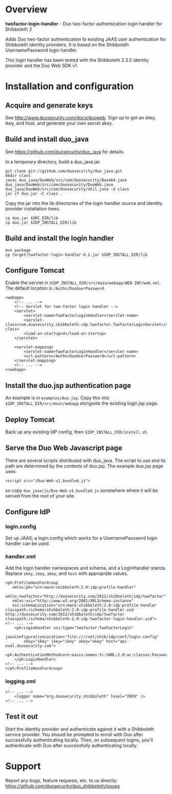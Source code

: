 # Overview

**twofactor-login-handler** - Duo two-factor authentication login handler for
Shibboleth 2

Adds Duo two-factor authentication to existing JAAS user authentication for
Shibboleth identity providers.  It is based on the Shibboleth UsernamePassword
login handler.

This login handler has been tested with the Shibboleth 2.3.5 identity provider
and the Duo Web SDK v1.

# Installation and configuration

## Acquire and generate keys

See <http://www.duosecurity.com/docs/duoweb>.  Sign up to get an skey, ikey, and
host, and generate your own secret akey.

## Build and install duo_java

See <https://github.com/duosecurity/duo_java> for details.

In a temporary directory, build a duo_java jar.

    git clone git://github.com/duosecurity/duo_java.git
    mkdir class
    javac duo_java/DuoWeb/src/com/duosecurity/Base64.java duo_java/DuoWeb/src/com/duosecurity/DuoWeb.java duo_java/DuoWeb/src/com/duosecurity/Util.java -d class
    jar cf duo.jar -C class .
        
Copy the jar into the lib directories of the login handler source and 
identity provider installation trees.

    cp duo.jar $SRC_DIR/lib
    cp duo.jar $IDP_INSTALL_DIR/lib
        
## Build and install the login handler

    mvn package
    cp target/twofactor-login-handler-0.1.jar $IDP_INSTALL_DIR/lib
        
## Configure Tomcat

Enable the servlet in `$IDP_INSTALL_DIR/src/main/webapp/WEB-INF/web.xml`.  The
default location is `/Authn/DuoUserPassword`.

    <webapp>
        <!-- ... -->    
        <!-- Servlet for two-factor login handler -->
        <servlet>
            <servlet-name>TwoFactorLoginHandler</servlet-name>
            <servlet-class>com.duosecurity.shibboleth.idp.twofactor.TwoFactorLoginServlet</servlet-class>
            <load-on-startup>4</load-on-startup>
        </servlet>

        <servlet-mapping>
            <servlet-name>TwoFactorLoginHandler</servlet-name>
            <url-pattern>/Authn/DuoUserPassword</url-pattern>
        </servlet-mapping>
        <!-- ... -->    
    </webapp>
        
## Install the duo.jsp authentication page

An example is in `examples/duo.jsp`.  Copy this into
`$IDP_INSTALL_DIR/src/main/webapp` alongside the existing login.jsp page.

## Deploy Tomcat

Back up any existing IdP config, then `$IDP_INSTALL_DIR/install.sh`.

## Serve the Duo Web Javascript page

There are several scripts distributed with duo_java.  The script to use and
its path are determined by the contents of duo.jsp.  The example duo.jsp page
uses:

    <script src="/Duo-Web-v1.bundled.js">

so copy `duo_java/js/Duo-Web-v1.bundled.js` somewhere where it will be served
from the root of your site.

## Configure IdP

### login.config

Set up JAAS; a login.config which works for a UsernamePassword login handler
can be used.

### handler.xml

Add the login handler namespaces and schema, and a LoginHandler stanza.
Replace `skey`, `ikey`, `akey`, and `host` with approprate values.

    <ph:ProfileHandlerGroup
       xmlns:ph="urn:mace:shibboleth:2.0:idp:profile-handler"
       xmlns:twofactor="http://duosecurity.com/2012/shibboleth/idp/twofactor"
       xmlns:xsi="http://www.w3.org/2001/XMLSchema-instance" 
       xsi:schemaLocation="urn:mace:shibboleth:2.0:idp:profile-handler classpath:/schema/shibboleth-2.0-idp-profile-handler.xsd http://duosecurity.com/2012/shibboleth/idp/twofactor classpath:/schema/shibboleth-2.0-idp-twofactor-login-handler.xsd">
    <!-- ... -->
        <ph:LoginHandler xsi:type="twofactor:TwoFactorLogin" 
            jaasConfigurationLocation="file:///root/shib/idp/conf/login.config"
            skey="skey" ikey="ikey" akey="akey" host="api-eval.duosecurity.com">
            <ph:AuthenticationMethod>urn:oasis:names:tc:SAML:2.0:ac:classes:PasswordProtectedTransport</ph:AuthenticationMethod>
        </ph:LoginHandler>
    <!-- ... -->
    </ph:ProfileHandlerGroup>
        
### logging.xml

    <!-- ... -->
        <logger name="org.duosecurity.shibboleth" level="INFO" />
    <!-- ... -->

## Test it out

Start the identity provider and authenticate against it with a
Shibboleth service provider.  You should be prompted to enroll with
Duo after successfully authenticating locally.  Then, on subsequent
logins, you'll authenticate with Duo after successfully authenticating
locally.

# Support

Report any bugs, feature requests, etc. to us directly:
<https://github.com/duosecurity/duo_shibboleth/issues>
